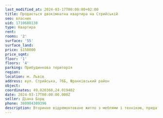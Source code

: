 ```yaml
---
last_modified_at: 2024-03-17T00:00:00+02:00
title: Продається двокімнатна квартира на Стрийській
seo: власник
uid: 1710688130
type: Квартира
rent:
rooms: '2'
surface: '55'
surface_land:
price: $150000
price_sqmt:
floor: '1'
floors: '4'
parking: Прибудинкова територія
region:
location: м. Львів
address: вул. Стрийська, 76Б, Франківський район
object:
coordinates: 49.820368,24.019482
date: 2024-03-17T00:00:00.000Z
seller: Діана Борщ
phone: 380984309396
description: Вторинне відремонтоване житло з меблями і технікою, придатне і готове для проживання
---
```

